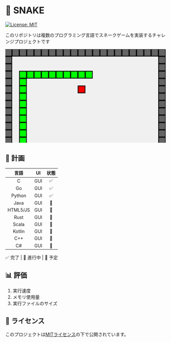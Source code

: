 # 🐍 SNAKE

[![License: MIT](https://img.shields.io/badge/License-MIT-yellow.svg)](https://opensource.org/licenses/MIT)

このリポジトリは複数のプログラミング言語でスネークゲームを実装するチャレンジプロジェクトです

![Snake Game Demo](.doc/snake-demo.png)

## 🔮 計画

| 言語   | UI  | 状態 |
|:------:|:---:|:----:|
| C      | GUI | ✅  |
| Go     | GUI | ✅   |
| Python | GUI | ✅   |
| Java   | GUI | 🚧   |
| HTML5/JS | GUI | 📅 |
| Rust | GUI | 📅 |
| Scala | GUI | 📅 |
| Kotlin | GUI | 📅 |
| C++ | GUI | 📅 |
| C# | GUI | 📅 |

✅ 完了 | 🚧 進行中 | 📅 予定

## 📊 評価

1. 実行速度
2. メモリ使用量
3. 実行ファイルのサイズ

## 📜 ライセンス

このプロジェクトは[MITライセンス](LICENSE)の下で公開されています。
